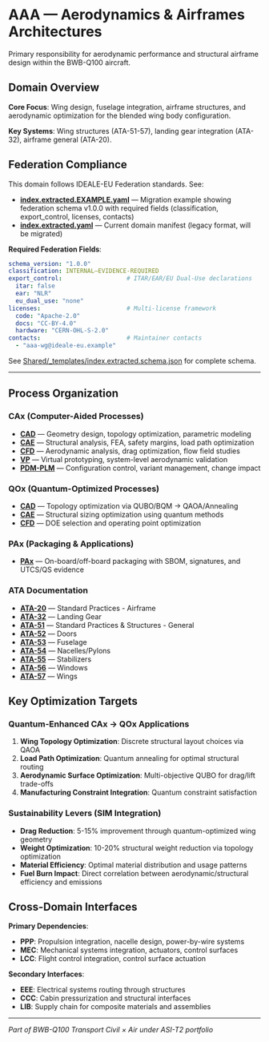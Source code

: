 # AAA — Aerodynamics & Airframes Architectures

Primary responsibility for aerodynamic performance and structural airframe design within the BWB-Q100 aircraft.

## Domain Overview

**Core Focus**: Wing design, fuselage integration, airframe structures, and aerodynamic optimization for the blended wing body configuration.

**Key Systems**: Wing structures (ATA-51-57), landing gear integration (ATA-32), airframe general (ATA-20).

## Federation Compliance

This domain follows IDEALE-EU Federation standards. See:

- **[index.extracted.EXAMPLE.yaml](./index.extracted.EXAMPLE.yaml)** — Migration example showing federation schema v1.0.0 with required fields (classification, export_control, licenses, contacts)
- **[index.extracted.yaml](./index.extracted.yaml)** — Current domain manifest (legacy format, will be migrated)

**Required Federation Fields**:
```yaml
schema_version: "1.0.0"
classification: INTERNAL–EVIDENCE-REQUIRED
export_control:                  # ITAR/EAR/EU Dual-Use declarations
  itar: false
  ear: "NLR"
  eu_dual_use: "none"
licenses:                        # Multi-license framework
  code: "Apache-2.0"
  docs: "CC-BY-4.0"
  hardware: "CERN-OHL-S-2.0"
contacts:                        # Maintainer contacts
  - "aaa-wg@ideale-eu.example"
```

See [Shared/_templates/index.extracted.schema.json](../../../../Shared/_templates/index.extracted.schema.json) for complete schema.

---

## Process Organization

### CAx (Computer-Aided Processes)
- **[CAD](./cax/CAD/)** — Geometry design, topology optimization, parametric modeling
- **[CAE](./cax/CAE/)** — Structural analysis, FEA, safety margins, load path optimization  
- **[CFD](./cax/CFD/)** — Aerodynamic analysis, drag optimization, flow field studies
- **[VP](./cax/VP/)** — Virtual prototyping, system-level aerodynamic validation
- **[PDM-PLM](./cax/PDM-PLM/)** — Configuration control, variant management, change impact

### QOx (Quantum-Optimized Processes)
- **[CAD](./qox/CAD/)** — Topology optimization via QUBO/BQM → QAOA/Annealing
- **[CAE](./qox/CAE/)** — Structural sizing optimization using quantum methods
- **[CFD](./qox/CFD/)** — DOE selection and operating point optimization

### PAx (Packaging & Applications)
- **[PAx](./pax/)** — On-board/off-board packaging with SBOM, signatures, and UTCS/QS evidence

### ATA Documentation
- **[ATA-20](./ata/ATA-20/)** — Standard Practices - Airframe
- **[ATA-32](./ata/ATA-32/)** — Landing Gear
- **[ATA-51](./ata/ATA-51/)** — Standard Practices & Structures - General
- **[ATA-52](./ata/ATA-52/)** — Doors  
- **[ATA-53](./ata/ATA-53/)** — Fuselage
- **[ATA-54](./ata/ATA-54/)** — Nacelles/Pylons
- **[ATA-55](./ata/ATA-55/)** — Stabilizers
- **[ATA-56](./ata/ATA-56/)** — Windows
- **[ATA-57](./ata/ATA-57/)** — Wings

## Key Optimization Targets

### Quantum-Enhanced CAx → QOx Applications
1. **Wing Topology Optimization**: Discrete structural layout choices via QAOA
2. **Load Path Optimization**: Quantum annealing for optimal structural routing
3. **Aerodynamic Surface Optimization**: Multi-objective QUBO for drag/lift trade-offs
4. **Manufacturing Constraint Integration**: Quantum constraint satisfaction

### Sustainability Levers (SIM Integration)
- **Drag Reduction**: 5-15% improvement through quantum-optimized wing geometry
- **Weight Optimization**: 10-20% structural weight reduction via topology optimization  
- **Material Efficiency**: Optimal material distribution and usage patterns
- **Fuel Burn Impact**: Direct correlation between aerodynamic/structural efficiency and emissions

## Cross-Domain Interfaces

**Primary Dependencies**:
- **PPP**: Propulsion integration, nacelle design, power-by-wire systems
- **MEC**: Mechanical systems integration, actuators, control surfaces
- **LCC**: Flight control integration, control surface actuation

**Secondary Interfaces**:
- **EEE**: Electrical systems routing through structures
- **CCC**: Cabin pressurization and structural interfaces
- **LIB**: Supply chain for composite materials and assemblies

---

*Part of BWB-Q100 Transport Civil × Air under ASI-T2 portfolio*